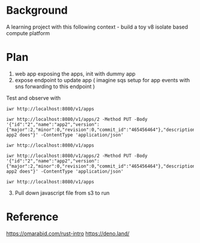 # Background

A learning project with this following context - build a toy v8 isolate based compute platform

# Plan

1. web app exposing the apps, init with dummy app
2. expose endpoint to update app ( imagine sqs setup for app events with sns forwarding to this endpoint )

Test and observe with

```
iwr http://localhost:8080/v1/apps

iwr http://localhost:8080/v1/apps/2 -Method PUT -Body '{"id":"2","name":"app2","version":{"major":2,"minor":0,"revision":0,"commit_id":"465456464"},"description":"what app2 does"}' -ContentType 'application/json'

iwr http://localhost:8080/v1/apps

iwr http://localhost:8080/v1/apps/2 -Method PUT -Body '{"id":"2","name":"app2","version":{"major":2,"minor":0,"revision":0,"commit_id":"465456464"},"description":"what app2 does"}' -ContentType 'application/json'

iwr http://localhost:8080/v1/apps
```

3. Pull down javascript file from s3 to run

# Reference

https://omarabid.com/rust-intro
https://deno.land/
